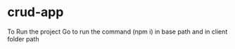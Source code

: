 # crud-app

To Run the project Go to run the command (npm i) in base path and in client folder path
